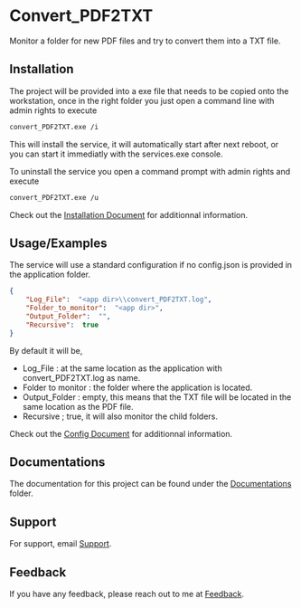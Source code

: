 
# Convert_PDF2TXT

Monitor a folder for new PDF files and try to convert them into a TXT file.


## Installation

The project will be provided into a exe file that needs to be copied onto the workstation, once in the right folder you just open a command line with admin rights to execute

```bash
convert_PDF2TXT.exe /i
```
This will install the service, it will automatically start after next reboot, or you can start it immediatly with the services.exe console.

To uninstall the service you open a command prompt with admin rights and execute
```bash
convert_PDF2TXT.exe /u
```

Check out the [Installation Document](./Documentations/Installation.md) for additionnal information.

## Usage/Examples

The service will use a standard configuration if no config.json is provided in the application folder.

```json
{
    "Log_File":  "<app dir>\\convert_PDF2TXT.log",
    "Folder_to_monitor":  "<app dir>",
    "Output_Folder":  "",
    "Recursive":  true
}
```
By default it will be,
- Log_File : at the same location as the application with convert_PDF2TXT.log as name.
- Folder to monitor : the folder where the application is located.
- Output_Folder : empty, this means that the TXT file will be located in the same location as the PDF file.
- Recursive ; true, it will also monitor the child folders.

Check out the [Config Document](./Documentations/Config.md) for additionnal information.

## Documentations

The documentation for this project can be found under the [Documentations](./Documentations) folder.
## Support

For support, email [Support](31592338+marth1974@users.noreply.github.com).


## Feedback

If you have any feedback, please reach out to me at [Feedback](31592338+marth1974@users.noreply.github.com).
